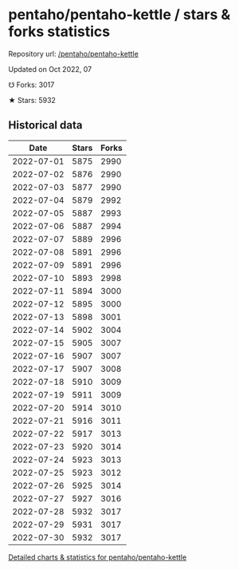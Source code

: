 # pentaho/pentaho-kettle / stars & forks statistics

Repository url: [/pentaho/pentaho-kettle](https://github.com/pentaho/pentaho-kettle)

Updated on Oct 2022, 07

☋ Forks: 3017

★ Stars: 5932

## Historical data
| Date | Stars | Forks |
|------|-------|-------|
| 2022-07-01 | 5875 | 2990 | 
| 2022-07-02 | 5876 | 2990 | 
| 2022-07-03 | 5877 | 2990 | 
| 2022-07-04 | 5879 | 2992 | 
| 2022-07-05 | 5887 | 2993 | 
| 2022-07-06 | 5887 | 2994 | 
| 2022-07-07 | 5889 | 2996 | 
| 2022-07-08 | 5891 | 2996 | 
| 2022-07-09 | 5891 | 2996 | 
| 2022-07-10 | 5893 | 2998 | 
| 2022-07-11 | 5894 | 3000 | 
| 2022-07-12 | 5895 | 3000 | 
| 2022-07-13 | 5898 | 3001 | 
| 2022-07-14 | 5902 | 3004 | 
| 2022-07-15 | 5905 | 3007 | 
| 2022-07-16 | 5907 | 3007 | 
| 2022-07-17 | 5907 | 3008 | 
| 2022-07-18 | 5910 | 3009 | 
| 2022-07-19 | 5911 | 3009 | 
| 2022-07-20 | 5914 | 3010 | 
| 2022-07-21 | 5916 | 3011 | 
| 2022-07-22 | 5917 | 3013 | 
| 2022-07-23 | 5920 | 3014 | 
| 2022-07-24 | 5923 | 3013 | 
| 2022-07-25 | 5923 | 3012 | 
| 2022-07-26 | 5925 | 3014 | 
| 2022-07-27 | 5927 | 3016 | 
| 2022-07-28 | 5932 | 3017 | 
| 2022-07-29 | 5931 | 3017 | 
| 2022-07-30 | 5932 | 3017 | 


[Detailed charts & statistics for pentaho/pentaho-kettle](https://reviewgithub.com/rep/pentaho/pentaho-kettle)
